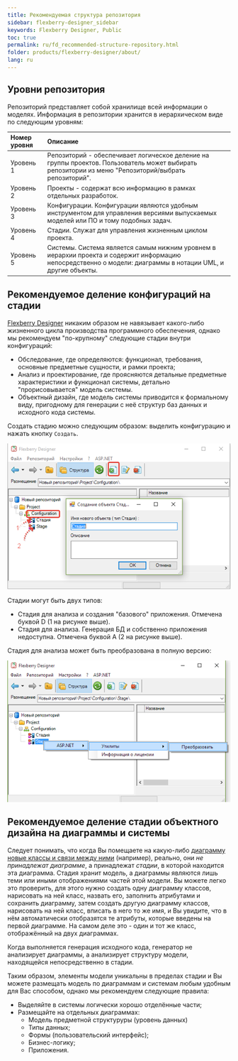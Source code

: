 ```yaml
---
title: Рекомендуемая структура репозитория
sidebar: flexberry-designer_sidebar
keywords: Flexberry Designer, Public
toc: true
permalink: ru/fd_recommended-structure-repository.html
folder: products/flexberry-designer/about/
lang: ru
---
```


## Уровни репозитория


Репозиторий представляет собой хранилище всей информации о моделях. Информация в репозитории хранится в иерархическом виде по следующим уровням:
 
Номер уровня | Описание
:--------------|:--------------------------------------------------------------------------------------
Уровень 1 | Репозиторий - обеспечивает логическое деление на группы проектов. Пользователь может выбирать репозитории из меню "Репозиторий/выбрать репозиторий". 
Уровень 2 | Проекты - содержат всю информацию в рамках отдельных разработок.
Уровень 3 | Конфигурации. Конфигурации являются удобным инструментом для управления версиями выпускаемых моделей или ПО и тому подобных задач.
Уровень 4 | Стадии. Служат для управления жизненным циклом проекта.
Уровень 5 | Системы. Система является самым нижним уровнем в иерархии проекта и содержит информацию непосредственно о модели: диаграммы в нотации UML, и другие объекты. 

## Рекомендуемое деление конфигураций на стадии

[Flexberry Designer](fd_landing_page.html) никаким образом не навязывает какого-либо жизненного цикла производства программного обеспечения, однако мы рекомендуем "по-крупному" следующие стадии внутри конфигураций:

* Обследование, где определяются: функционал, требования, основные предметные сущности, и рамки проекта; 
* Анализ и проектирование, где проясняются детальные предметные характеристики и функционал системы, детально "прорисовывается" модель системы. 
* Объектный дизайн, где модель системы приводится к формальному виду, пригодному для генерации с неё структур баз данных и исходного кода системы.

Создать стадию можно следующим образом: выделить конфигурацию и нажать кнопку `Создать`.

![](/images/pages/products/flexberry-designer/about/create-stage.png)

Стадии могут быть двух типов:
* Стадия для анализа и создания "базового" приложения. Отмечена буквой D (1 на рисунке выше).
* Стадия для анализа. Генерация БД и собственно приложения недоступна. Отмечена буквой А (2 на рисунке выше).

Стадия для анализа может быть преобразована в полную версию:

![](/images/pages/products/flexberry-designer/about/transform-stage.png)

## Рекомендуемое деление стадии объектного дизайна на диаграммы и системы

Следует понимать, что когда Вы помещаете на какую-либо [диаграмму новые классы и связи между ними](fd_class-diagram.html) (например), реально, они *не принадлежат диаграмме*, а принадлежат *стадии*, в которой находится эта диаграмма. Стадия хранит модель, а диаграммы являются лишь теми или иными отображениями частей этой модели. Вы можете легко это проверить, для этого нужно создать одну диаграмму классов, нарисовать на ней класс, назвать его, заполнить атрибутами и сохранить диаграмму, затем создать другую диаграмму классов, нарисовать на ней класс, вписать в него то же имя, и Вы увидите, что в нём автоматически отобразятся те атрибуты, которые введены на первой диаграмме. На самом деле это - один и тот же класс, отображённый на двух диаграммах.

Когда выполняется генерация исходного кода, генератор не анализирует диаграммы, а анализирует структуру модели, находящейся непосредственно в стадии.

Таким образом, элементы модели уникальны в пределах стадии и Вы можете размещать модель по диаграммам и системам любым удобным для Вас способом, однако мы рекомендуем следующие правила:
* Выделяйте в системы логически хорошо отделённые части; 
* Размещайте на отдельных диаграммах: 
    * Модель предметной структуруры (уровень данных) 
    * Типы данных; 
    * Формы (пользовательский интерфейс); 
    * Бизнес-логику; 
    * Приложения. 
